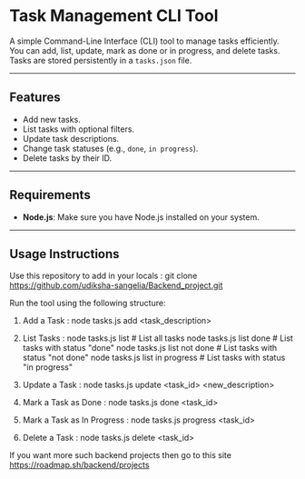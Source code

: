 # Task Management CLI Tool

A simple Command-Line Interface (CLI) tool to manage tasks efficiently. You can add, list, update, mark as done or in progress, and delete tasks. Tasks are stored persistently in a `tasks.json` file.

---

## Features

- Add new tasks.
- List tasks with optional filters.
- Update task descriptions.
- Change task statuses (e.g., `done`, `in progress`).
- Delete tasks by their ID.

---

## Requirements

- **Node.js**: Make sure you have Node.js installed on your system.

---

## Usage Instructions

Use this repository to add in your locals :
git clone https://github.com/udiksha-sangelia/Backend_project.git 

Run the tool using the following structure:

1. Add a Task : 
   node tasks.js add <task_description>

2. List Tasks : 
   node tasks.js list            # List all tasks
   node tasks.js list done       # List tasks with status "done"
   node tasks.js list not done   # List tasks with status "not done"
   node tasks.js list in progress # List tasks with status "in progress"
   
3. Update a Task : 
   node tasks.js update <task_id> <new_description>
   
4. Mark a Task as Done : 
   node tasks.js done <task_id>

5. Mark a Task as In Progress : 
   node tasks.js progress <task_id>

6. Delete a Task : 
   node tasks.js delete <task_id>

If you want more such backend projects then go to this site https://roadmap.sh/backend/projects







